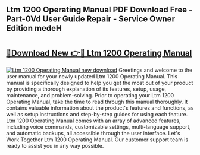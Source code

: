 ## Ltm 1200 Operating Manual PDF Download Free - Part-0Vd User Guide Repair - Service Owner Edition medeH

# <h2><a href="http://bc82007.oget.top/?id=Ltm+1200+Operating+Manual">🔗Download New 👉🔴 Ltm 1200 Operating Manual</a></h2>

[![Ltm 1200 Operating Manual new download](https://i.imgur.com/5g1atiW.png)](http://bc82007.oget.top/?id=Ltm+1200+Operating+Manual)
Greetings and welcome to the user manual for your newly updated Ltm 1200 Operating Manual. This manual is specifically designed to help you get the most out of your product by providing a thorough explanation of its features, setup, usage, maintenance, and problem-solving. Prior to operating your Ltm 1200 Operating Manual, take the time to read through this manual thoroughly. It contains valuable information about the product's features and functions, as well as setup instructions and step-by-step guides for using each feature. Ltm 1200 Operating Manual comes with an array of advanced features, including voice commands, customizable settings, multi-language support, and automatic backups, all accessible through the user interface. Let's Work Together Ltm 1200 Operating Manual. Our customer support team is ready to assist you in any way possible.
